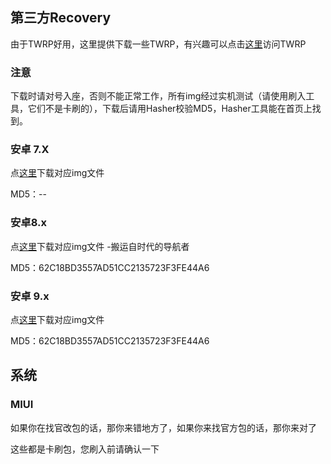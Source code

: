 ## 第三方Recovery

由于TWRP好用，这里提供下载一些TWRP，有兴趣可以点击[这里](https://twrp.me/)访问TWRP

### 注意

下载时请对号入座，否则不能正常工作，所有img经过实机测试（请使用刷入工具，它们不是卡刷的），下载后请用Hasher校验MD5，Hasher工具能在首页上找到。

### 安卓 7.X

点[这里](/EmptyPathTWRP.md)下载对应img文件

MD5：--

### 安卓8.x

点[这里](https://www.lanzous.com/iamhs0h)下载对应img文件 -搬运自时代的导航者

MD5：62C18BD3557AD51CC2135723F3FE44A6

### 安卓 9.x

点[这里](https://www.lanzous.com/iami8mf)下载对应img文件

MD5：62C18BD3557AD51CC2135723F3FE44A6

## 系统

### MIUI

如果你在找官改包的话，那你来错地方了，如果你来找官方包的话，那你来对了

这些都是卡刷包，您刷入前请确认一下

